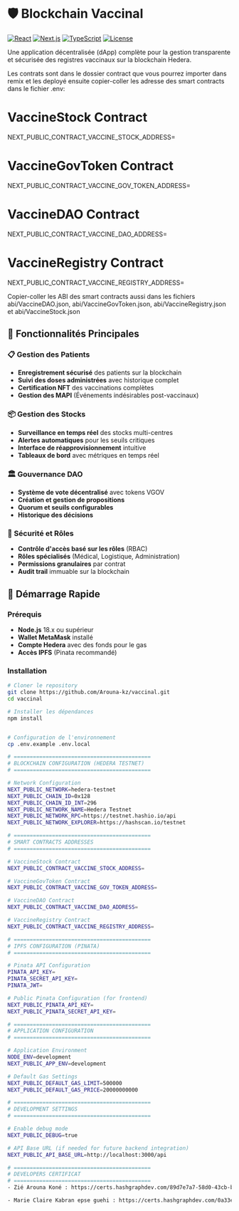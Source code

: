 
# 🛡️ Blockchain Vaccinal

[![React](https://img.shields.io/badge/React-18.2.0-blue)](https://reactjs.org/)
[![Next.js](https://img.shields.io/badge/Next.js-14.0.0-black)](https://nextjs.org/)
[![TypeScript](https://img.shields.io/badge/TypeScript-5.0.0-blue)](https://www.typescriptlang.org/)
[![License](https://img.shields.io/badge/License-MIT-green)](LICENSE)

Une application décentralisée (dApp) complète pour la gestion transparente et sécurisée des registres vaccinaux sur la blockchain Hedera.

<!-- ***************Deployer et configurer les smart contracts******************* -->
Les contrats sont dans le dossier contract que vous pourrez importer dans remix et les deployé ensuite copier-coller les adresse des smart contracts dans le fichier .env:
# VaccineStock Contract
NEXT_PUBLIC_CONTRACT_VACCINE_STOCK_ADDRESS=

# VaccineGovToken Contract  
NEXT_PUBLIC_CONTRACT_VACCINE_GOV_TOKEN_ADDRESS=

# VaccineDAO Contract
NEXT_PUBLIC_CONTRACT_VACCINE_DAO_ADDRESS=

# VaccineRegistry Contract
NEXT_PUBLIC_CONTRACT_VACCINE_REGISTRY_ADDRESS=

Copier-coller les ABI des smart contracts aussi dans les fichiers abi/VaccineDAO.json, abi/VaccineGovToken.json, abi/VaccineRegistry.json et abi/VaccineStock.json

<!-- **********************FIN******************************************************** -->


## 🌟 Fonctionnalités Principales

### 📋 Gestion des Patients
- **Enregistrement sécurisé** des patients sur la blockchain
- **Suivi des doses administrées** avec historique complet
- **Certification NFT** des vaccinations complètes
- **Gestion des MAPI** (Événements indésirables post-vaccinaux)

### 📦 Gestion des Stocks
- **Surveillance en temps réel** des stocks multi-centres
- **Alertes automatiques** pour les seuils critiques
- **Interface de réapprovisionnement** intuitive
- **Tableaux de bord** avec métriques en temps réel

### 🏛️ Gouvernance DAO
- **Système de vote décentralisé** avec tokens VGOV
- **Création et gestion de propositions**
- **Quorum et seuils configurables**
- **Historique des décisions**

### 🔐 Sécurité et Rôles
- **Contrôle d'accès basé sur les rôles** (RBAC)
- **Rôles spécialisés** (Médical, Logistique, Administration)
- **Permissions granulaires** par contrat
- **Audit trail** immuable sur la blockchain

## 🚀 Démarrage Rapide

### Prérequis

- **Node.js** 18.x ou supérieur
- **Wallet MetaMask** installé
- **Compte Hedera** avec des fonds pour le gas
- **Accès IPFS** (Pinata recommandé)

### Installation

```bash
# Cloner le repository
git clone https://github.com/Arouna-kz/vaccinal.git
cd vaccinal

# Installer les dépendances
npm install


# Configuration de l'environnement
cp .env.example .env.local

# ===========================================
# BLOCKCHAIN CONFIGURATION (HEDERA TESTNET)
# ===========================================

# Network Configuration
NEXT_PUBLIC_NETWORK=hedera-testnet
NEXT_PUBLIC_CHAIN_ID=0x128
NEXT_PUBLIC_CHAIN_ID_INT=296
NEXT_PUBLIC_NETWORK_NAME=Hedera Testnet
NEXT_PUBLIC_NETWORK_RPC=https://testnet.hashio.io/api
NEXT_PUBLIC_NETWORK_EXPLORER=https://hashscan.io/testnet

# ===========================================
# SMART CONTRACTS ADDRESSES
# ===========================================

# VaccineStock Contract
NEXT_PUBLIC_CONTRACT_VACCINE_STOCK_ADDRESS=

# VaccineGovToken Contract  
NEXT_PUBLIC_CONTRACT_VACCINE_GOV_TOKEN_ADDRESS=

# VaccineDAO Contract
NEXT_PUBLIC_CONTRACT_VACCINE_DAO_ADDRESS=

# VaccineRegistry Contract
NEXT_PUBLIC_CONTRACT_VACCINE_REGISTRY_ADDRESS=

# ===========================================
# IPFS CONFIGURATION (PINATA)
# ===========================================

# Pinata API Configuration
PINATA_API_KEY=
PINATA_SECRET_API_KEY=
PINATA_JWT=

# Public Pinata Configuration (for frontend)
NEXT_PUBLIC_PINATA_API_KEY=
NEXT_PUBLIC_PINATA_SECRET_API_KEY=

# ===========================================
# APPLICATION CONFIGURATION
# ===========================================

# Application Environment
NODE_ENV=development
NEXT_PUBLIC_APP_ENV=development

# Default Gas Settings
NEXT_PUBLIC_DEFAULT_GAS_LIMIT=500000
NEXT_PUBLIC_DEFAULT_GAS_PRICE=20000000000

# ===========================================
# DEVELOPMENT SETTINGS
# ===========================================

# Enable debug mode
NEXT_PUBLIC_DEBUG=true

# API Base URL (if needed for future backend integration)
NEXT_PUBLIC_API_BASE_URL=http://localhost:3000/api

# ===========================================
# DEVELOPERS CERTIFICAT
# ===========================================
- Zié Arouna Koné : https://certs.hashgraphdev.com/89d7e7a7-58d0-43cb-b0be-2a2b8286001b.pdf

- Marie Claire Kabran epse guehi : https://certs.hashgraphdev.com/0a33e7e7-02ac-4321-b0e2-ee65be8907d0.pdf 